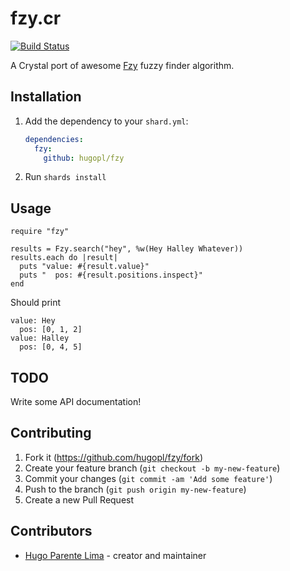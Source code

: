 # fzy.cr

[![Build Status](https://travis-ci.org/hugopl/fzy.svg?branch=master)](https://travis-ci.org/hugopl/fzy)

A Crystal port of awesome [Fzy](https://github.com/jhawthorn/fzy) fuzzy finder algorithm.

## Installation

1. Add the dependency to your `shard.yml`:

   ```yaml
   dependencies:
     fzy:
       github: hugopl/fzy
   ```

2. Run `shards install`

## Usage

```crystal
require "fzy"

results = Fzy.search("hey", %w(Hey Halley Whatever))
results.each do |result|
  puts "value: #{result.value}"
  puts "  pos: #{result.positions.inspect}"
end
```

Should print

```
value: Hey
  pos: [0, 1, 2]
value: Halley
  pos: [0, 4, 5]
```

## TODO

Write some API documentation!

## Contributing

1. Fork it (<https://github.com/hugopl/fzy/fork>)
2. Create your feature branch (`git checkout -b my-new-feature`)
3. Commit your changes (`git commit -am 'Add some feature'`)
4. Push to the branch (`git push origin my-new-feature`)
5. Create a new Pull Request

## Contributors

- [Hugo Parente Lima](https://github.com/hugopl) - creator and maintainer
